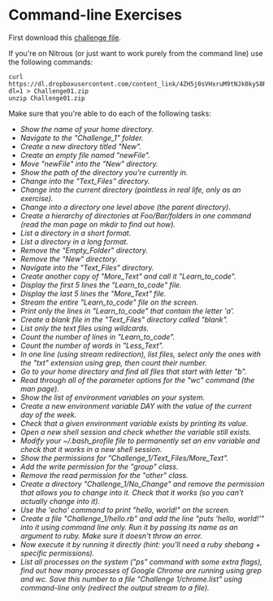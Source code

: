 # Command-line Exercises

First download this [challenge file](https://www.dropbox.com/s/6dkssywvvpfd8l0/Challenge_1.zip?dl=1).

If you're on Nitrous (or just want to work purely from the command line) use the following commands:

```
curl https://dl.dropboxusercontent.com/content_link/4ZH5j0sVHxruM9tNJk0kyS8RIpveMjZ5LU9qSwB1xb9jOTCUdBYWterywGwXmvzd?dl=1 > Challenge01.zip
unzip Challenge01.zip
```

Make sure that you're able to do each of the following tasks:

- *Show the name of your home directory.*
- *Navigate to the "Challenge_1" folder.*
- *Create a new directory titled "New".*
- *Create an empty file named "newFile".*
- *Move "newFile" into the "New" directory.*
- *Show the path of the directory you're currently in.*
- *Change into the "Text_Files" directory.*
- *Change into the current directory (pointless in real life, only as an exercise).*
- *Change into a directory one level above (the parent directory).*
- *Create a hierarchy of directories at Foo/Bar/folders in one command (read the man page on mkdir to find out how).*
- *List a directory in a short format.*
- *List a directory in a long format.*
- *Remove the "Empty_Folder" directory.*
- *Remove the "New" directory.*
- *Navigate into the "Text_Files" directory.*
- *Create another copy of "More_Text" and call it "Learn_to_code".*
- *Display the first 5 lines the "Learn_to_code" file.*
- *Display the last 5 lines the "More_Text" file.*
- *Stream the entire "Learn_to_code" file on the screen.*
- *Print only the lines in "Learn_to_code" that contain the letter 'a'.*
- *Create a blank file in the "Text_Files" directory called "blank".*
- *List only the text files using wildcards.*
- *Count the number of lines in "Learn_to_code".*
- *Count the number of words in "Less_Text".*
- *In one line (using stream redirection), list files, select only the ones with the "txt" extension using grep, then count their number.*
- *Go to your home directory and find all files that start with letter "b".*
- *Read through all of the parameter options for the "wc" command (the man page).*
- *Show the list of environment variables on your system.*
- *Create a new environment variable DAY with the value of the current day of the week.*
- *Check that a given environment variable exists by printing its value.*
- *Open a new shell session and check whether the variable still exists.*
- *Modify your ~/.bash_profile file to permanently set an env variable and check that it works in a new shell session.*
- *Show the permissions for "Challenge_1/Text_Files/More_Text".*
- *Add the write permission for the "group" class.*
- *Remove the read permission for the "other" class.*
- *Create a directory "Challenge_1/No_Change" and remove the permission that allows you to change into it. Check that it works (so you can't actually change into it).*
- *Use the 'echo' command to print "hello, world!" on the screen.*
- *Create a file "Challenge_1/hello.rb" and add the line "puts 'hello, world!'" into it using command line only. Run it by passing its name as an argument to ruby. Make sure it doesn't throw an error.*
- *Now execute it by running it directly (hint: you'll need a ruby shebang + specific permissions).*
- *List all processes on the system ("ps" command with some extra flags), find out how many processes of Google Chrome are running using grep and wc. Save this number to a file "Challenge 1/chrome.list" using command-line only (redirect the output stream to a file).*


